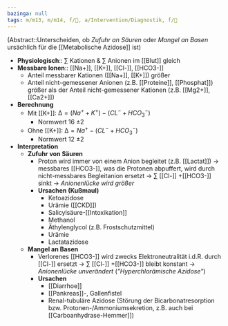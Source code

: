 ```yaml
---
bazinga: null
tags: m/m13, m/m14, f/🍺, a/Intervention/Diagnostik, f/🥼
---
```

(Abstract::Unterscheiden, ob *Zufuhr an Säuren* oder *Mangel an Basen* ursächlich für die [[Metabolische Azidose]] ist)
- **Physiologisch**:: ∑ Kationen & ∑ Anionen im [[Blut]] gleich
- **Messbare Ionen**:: [[Na+]], [[K+]], [[Cl-]], [[HCO3-]]
	- Anteil messbarer Kationen ([[Na+]], [[K+]]) größer
	- Anteil nicht-gemessener Anionen (z.B. [[Proteine]], [[Phosphat]]) größer als der Anteil nicht-gemessener Kationen (z.B. [[Mg2+]], [[Ca2+]])
- **Berechnung**
	- Mit [[K+]]: $∆ = (Na^{+}+K^{+}) - (CL^{-}+HCO_{3}^{-})$
		- Normwert 16 ±2
	- Ohne [[K+]]: $∆ = Na^{+} - (CL^{-}+HCO_{3}^{-})$
		- Normwert 12 ±2
- **Interpretation**
	- **Zufuhr von Säuren**
		- Proton wird immer von einem Anion begleitet (z.B. [[Lactat]]) → messbares [[HCO3-]], was die Protonen abpuffert, wird durch nicht-messbares Begleitanion ersetzt → ∑ [[Cl-]] +[[HCO3-]] sinkt → *Anionenlücke wird größer*
		- **Ursachen (Kußmaul)**
			- Ketoazidose
			- Urämie ([[CKD]])
			- Salicylsäure-[[Intoxikation]]
			- Methanol
			- Äthylenglycol (z.B. Frostschutzmittel)
			- Urämie
			- Lactatazidose
	- **Mangel an Basen**
		- Verlorenes [[HCO3-]] wird zwecks Elektroneutralität i.d.R. durch [[Cl-]] ersetzt → ∑ [[Cl-]] +[[HCO3-]] bleibt konstant → *Anionenlücke unverändert* (*"Hyperchlorämische Azidose"*)
		- **Ursachen**
			- [[Diarrhoe]]
			- [[Pankreas]]-, Gallenfistel
			- Renal-tubuläre Azidose (Störung der Bicarbonatresorption bzw. Protonen-/Ammoniumsekretion, z.B. auch bei [[Carboanhydrase-Hemmer]])